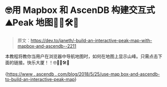 # 🤓用 Mapbox 和 AscenDB 构建交互式⛰Peak 地图👷‍♂️🛠🚀

> 原文：<https://dev.to/janeth/-build-an-interactive-peak-map-with-mapbox-and-ascendb--2211>

本教程将教你当用户在浏览器中导航地图时，如何在地图上显示山峰。只需点击下面的链接。快乐大厦！！🤓👷‍♂️🛠🚀

{[https://www . ascendb . com/blog/2018/5/25/use-map box-and-ascendb-to-build-an-interactive-peak-map](https://www.ascendb.com/blog/2018/5/25/use-mapbox-and-ascendb-to-build-an-interactive-peak-map)}